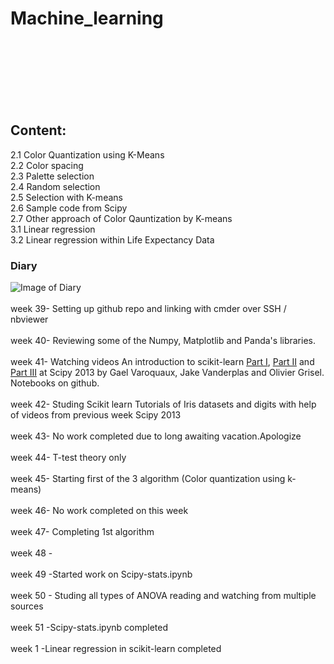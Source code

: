 # Machine_learning
<br>
<br>
<br>
<br><br>
<br>

## Content:

2.1 Color Quantization using K-Means
<br>
2.2 Color spacing
<br>
2.3 Palette selection
<br>
2.4 Random selection
<br>
2.5 Selection with K-means
<br>
2.6 Sample code from Scipy
<br>
2.7 Other approach of Color Qauntization by K-means
<br>
3.1 Linear regression
<br>
3.2 Linear regression within Life Expectancy Data
<br>




### Diary
![Image of Diary](https://5.imimg.com/data5/SELLER/Default/2020/8/QU/VE/ST/84106233/10-500x500.jpeg)
<br>
<br>
week 39- Setting up github repo and linking with cmder over SSH / nbviewer
<br>
<br>
week 40- Reviewing some of the Numpy, Matplotlib and Panda's libraries.
<br>
<br>
week 41- Watching videos An introduction to scikit-learn [Part I](https://conference.scipy.org/scipy2013/tutorial_detail.php?id=107), [Part II](https://conference.scipy.org/scipy2013/tutorial_detail.php?id=107) and [Part III](https://conference.scipy.org/scipy2013/tutorial_detail.php?id=107) at Scipy 2013 by Gael Varoquaux, Jake Vanderplas and Olivier Grisel. Notebooks on github.
<br>
<br>
week 42-  Studing Scikit learn Tutorials of Iris datasets and digits with help of videos from previous week Scipy 2013
<br>
<br>
week 43-  No work completed due to long awaiting vacation.Apologize
<br>
<br>
week 44-  T-test theory only
<br>
<br>
week 45-  Starting first of the 3 algorithm (Color quantization using k-means)
<br>
<br>
week 46-  No work completed on this week
<br>
<br>
week 47- Completing 1st algorithm
<br>
<br>
week 48 - 
<br>
<br>
week 49 -Started work on Scipy-stats.ipynb
<br>
<br>
week 50 - Studing all types of ANOVA reading and watching from multiple sources
<br>
<br>
week 51 -Scipy-stats.ipynb completed
<br>
<br>
week 1 -Linear regression in scikit-learn completed
<br>
<br>

